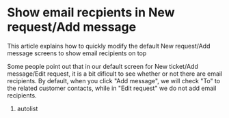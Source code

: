 <properties date="2016-06-24"
SortOrder="1"
/>

Show email recpients in New request/Add message
============================================================

This article explains how to quickly modify the default New request/Add message screens to show email recipients on top

Some people point out that in our default screen for New ticket/Add message/Edit request, it is a bit dificult to see whether or not there are email recipients. By default, when you click "Add message", we will check "To" to the related customer contacts, while in "Edit request" we do not add email recipients.

1. autolist
